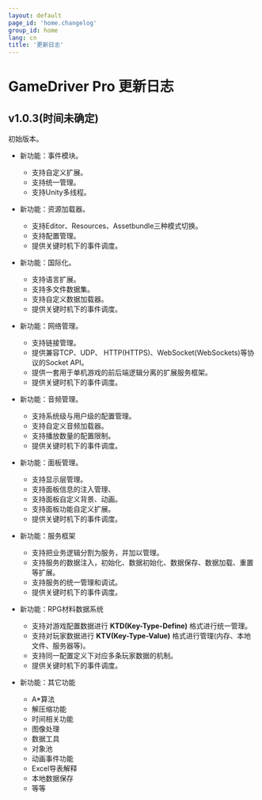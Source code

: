 ```yaml
---
layout: default
page_id: 'home.changelog'
group_id: home
lang: cn
title: '更新日志'
---
```

# GameDriver Pro 更新日志

## v1.0.3(时间未确定)
初始版本。  

+ 新功能：事件模块。
  + 支持自定义扩展。
  + 支持统一管理。
  + 支持Unity多线程。

+ 新功能：资源加载器。
  + 支持Editor、Resources、Assetbundle三种模式切换。
  + 支持配置管理。
  + 提供关键时机下的事件调度。

+ 新功能：国际化。
  + 支持语言扩展。
  + 支持多文件数据集。
  + 支持自定义数据加载器。
  + 提供关键时机下的事件调度。

+ 新功能：网络管理。
  + 支持链接管理。
  + 提供兼容TCP、UDP、 HTTP(HTTPS)、WebSocket(WebSockets)等协议的Socket API。
  + 提供一套用于单机游戏的前后端逻辑分离的扩展服务框架。
  + 提供关键时机下的事件调度。

+ 新功能：音频管理。
  + 支持系统级与用户级的配置管理。
  + 支持自定义音频加载器。
  + 支持播放数量的配置限制。
  + 提供关键时机下的事件调度。

+ 新功能：面板管理。
  + 支持显示层管理。
  + 支持面板信息的注入管理、
  + 支持面板自定义背景、动画。
  + 支持面板功能自定义扩展。
  + 提供关键时机下的事件调度。

+ 新功能：服务框架
  + 支持把业务逻辑分割为服务，并加以管理。
  + 支持服务的数据注入，初始化、数据初始化、数据保存、数据加载、重置等扩展。
  + 支持服务的统一管理和调试。
  + 提供关键时机下的事件调度。

+ 新功能：RPG材料数据系统
  + 支持对游戏配置数据进行 **KTD(Key-Type-Define)** 格式进行统一管理。
  + 支持对玩家数据进行  **KTV(Key-Type-Value)** 格式进行管理(内存、本地文件、服务器等)。
  + 支持同一配置定义下对应多条玩家数据的机制。
  + 提供关键时机下的事件调度。

+ 新功能：其它功能
  + A\*算法
  + 解压缩功能
  + 时间相关功能
  + 图像处理
  + 数据工具
  + 对象池
  + 动画事件功能
  + Excel导表解释
  + 本地数据保存
  + 等等
